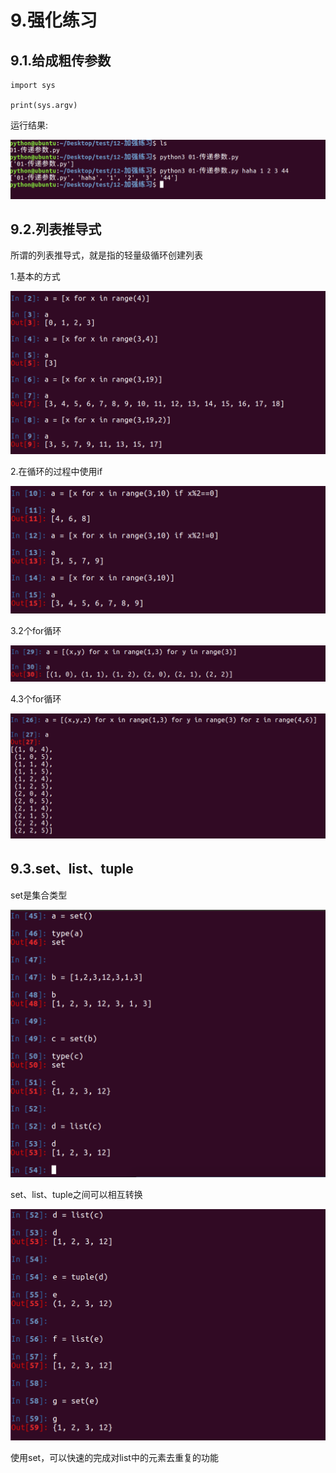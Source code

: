 # 9.强化练习

## 9.1.给成粗传参数

```
import sys

print(sys.argv)
```
运行结果:

![image description](Image/9.1.1.png)

## 9.2.列表推导式

所谓的列表推导式，就是指的轻量级循环创建列表

1.基本的方式

![image description](Image/9.2.1.png)

2.在循环的过程中使用if

![image description](Image/9.2.2.png)

3.2个for循环

![image description](Image/9.2.3.png)

4.3个for循环

![image description](Image/9.2.4.png)

## 9.3.set、list、tuple

set是集合类型

![image description](Image/9.3.1.png)

set、list、tuple之间可以相互转换

![image description](Image/9.3.2.png)

使用set，可以快速的完成对list中的元素去重复的功能